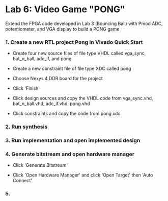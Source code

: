 # Lab 6: Video Game "PONG"

Extend the FPGA code developed in Lab 3 (Bouncing Ball) with Pmod ADC, potentiometer, and VGA display to build a PONG game 

### 1. Create a new RTL project Pong in Vivado Quick Start

* Create four new source files of file type VHDL called vga_sync, bat_n_ball, adc_if, and pong

* Create a new constraint file of file type XDC called pong

* Choose Nexys 4 DDR board for the project

* Click 'Finish'

* Click design sources and copy the VHDL code from vga_sync.vhd, bat_n_ball.vhd, adc_if.vhd, pong.vhd

* Click constraints and copy the code from pong.xdc

### 2. Run synthesis

### 3. Run implementation and open implemented design

### 4. Generate bitstream and open hardware manager

* Click 'Generate Bitstream'

* Click 'Open Hardware Manager' and click 'Open Target' then 'Auto Connect'

### 5. 
